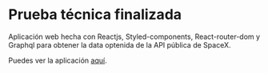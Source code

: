# Prueba técnica finalizada

Aplicación web hecha con Reactjs, Styled-components, React-router-dom y Graphql para obtener la data optenida de la API pública de SpaceX.

Puedes ver la aplicación [aquí](https://pruebatecnicaneilalvarez.netlify.app/ "aquí").
